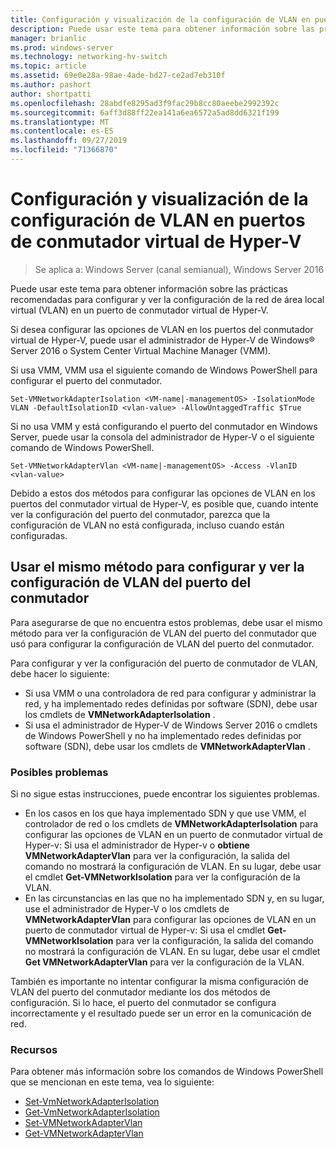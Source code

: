```yaml
---
title: Configuración y visualización de la configuración de VLAN en puertos de conmutador virtual de Hyper-V
description: Puede usar este tema para obtener información sobre las prácticas recomendadas para configurar y ver la configuración de la red de área local virtual (VLAN) en un puerto de conmutador virtual de Hyper-V en Windows Server 2016.
manager: brianlic
ms.prod: windows-server
ms.technology: networking-hv-switch
ms.topic: article
ms.assetid: 69e0e28a-98ae-4ade-bd27-ce2ad7eb310f
ms.author: pashort
author: shortpatti
ms.openlocfilehash: 28abdfe8295ad3f9fac29b8cc80aeebe2992392c
ms.sourcegitcommit: 6aff3d88ff22ea141a6ea6572a5ad8dd6321f199
ms.translationtype: MT
ms.contentlocale: es-ES
ms.lasthandoff: 09/27/2019
ms.locfileid: "71366870"
---
```

# <a name="configure-and-view-vlan-settings-on-hyper-v-virtual-switch-ports"></a>Configuración y visualización de la configuración de VLAN en puertos de conmutador virtual de Hyper-V

>Se aplica a: Windows Server (canal semianual), Windows Server 2016

Puede usar este tema para obtener información sobre las prácticas recomendadas para configurar y ver la configuración de la red de área local virtual (VLAN) en un puerto de conmutador virtual de Hyper-V.

Si desea configurar las opciones de VLAN en los puertos del conmutador virtual de Hyper-V, puede usar el administrador de Hyper-V de Windows&reg; Server 2016 o System Center Virtual Machine Manager (VMM).

Si usa VMM, VMM usa el siguiente comando de Windows PowerShell para configurar el puerto del conmutador.

```
Set-VMNetworkAdapterIsolation <VM-name|-managementOS> -IsolationMode VLAN -DefaultIsolationID <vlan-value> -AllowUntaggedTraffic $True
```
Si no usa VMM y está configurando el puerto del conmutador en Windows Server, puede usar la consola del administrador de Hyper-V o el siguiente comando de Windows PowerShell.
```
Set-VMNetworkAdapterVlan <VM-name|-managementOS> -Access -VlanID <vlan-value>
```

Debido a estos dos métodos para configurar las opciones de VLAN en los puertos del conmutador virtual de Hyper-V, es posible que, cuando intente ver la configuración del puerto del conmutador, parezca que la configuración de VLAN no está configurada, incluso cuando están configuradas.

## <a name="use-the-same-method-to-configure-and-view-switch-port-vlan-settings"></a>Usar el mismo método para configurar y ver la configuración de VLAN del puerto del conmutador

Para asegurarse de que no encuentra estos problemas, debe usar el mismo método para ver la configuración de VLAN del puerto del conmutador que usó para configurar la configuración de VLAN del puerto del conmutador.

Para configurar y ver la configuración del puerto de conmutador de VLAN, debe hacer lo siguiente:

- Si usa VMM o una controladora de red para configurar y administrar la red, y ha implementado redes definidas por software (SDN), debe usar los cmdlets de **VMNetworkAdapterIsolation** . 
- Si usa el administrador de Hyper-V de Windows Server 2016 o cmdlets de Windows PowerShell y no ha implementado redes definidas por software (SDN), debe usar los cmdlets de **VMNetworkAdapterVlan** .

### <a name="possible-issues"></a>Posibles problemas

Si no sigue estas instrucciones, puede encontrar los siguientes problemas.

- En los casos en los que haya implementado SDN y que use VMM, el controlador de red o los cmdlets de **VMNetworkAdapterIsolation** para configurar las opciones de VLAN en un puerto de conmutador virtual de Hyper-v: Si usa el administrador de Hyper-v o **obtiene VMNetworkAdapterVlan** para ver la configuración, la salida del comando no mostrará la configuración de VLAN. En su lugar, debe usar el cmdlet **Get-VMNetworkIsolation** para ver la configuración de la VLAN.
- En las circunstancias en las que no ha implementado SDN y, en su lugar, use el administrador de Hyper-V o los cmdlets de **VMNetworkAdapterVlan** para configurar las opciones de VLAN en un puerto de conmutador virtual de Hyper-v: Si usa el cmdlet **Get-VMNetworkIsolation** para ver la configuración, la salida del comando no mostrará la configuración de VLAN. En su lugar, debe usar el cmdlet **Get VMNetworkAdapterVlan** para ver la configuración de la VLAN.

También es importante no intentar configurar la misma configuración de VLAN del puerto del conmutador mediante los dos métodos de configuración. Si lo hace, el puerto del conmutador se configura incorrectamente y el resultado puede ser un error en la comunicación de red.

### <a name="resources"></a>Recursos

Para obtener más información sobre los comandos de Windows PowerShell que se mencionan en este tema, vea lo siguiente:

- [Set-VmNetworkAdapterIsolation](https://technet.microsoft.com/library/dn464283.aspx)
- [Get-VmNetworkAdapterIsolation](https://technet.microsoft.com/library/dn464277.aspx)
- [Set-VMNetworkAdapterVlan](https://technet.microsoft.com/library/hh848475.aspx)
- [Get-VMNetworkAdapterVlan](https://technet.microsoft.com/library/hh848516.aspx)






